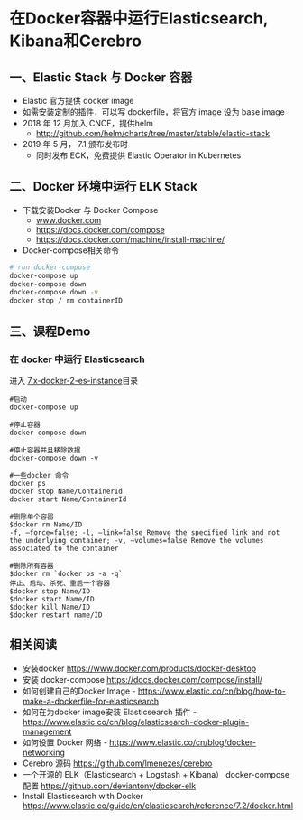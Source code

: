 # 在Docker容器中运行Elasticsearch, Kibana和Cerebro

## 一、Elastic Stack 与 Docker 容器

- Elastic 官方提供 docker image
- 如需安装定制的插件，可以写 dockerfile，将官方 image 设为 base image
- 2018 年 12 月加入 CNCF，提供helm
  - http://github.com/helm/charts/tree/master/stable/elastic-stack
- 2019 年 5 月， 7.1 颁布发布时
  - 同时发布 ECK，免费提供 Elastic Operator in Kubernetes

## 二、Docker 环境中运行 ELK Stack

- 下载安装Docker 与 Docker Compose
  - www.docker.com
  - https://docs.docker.com/compose
  - https://docs.docker.com/machine/install-machine/
- Docker-compose相关命令

```bash
# run docker-compose
docker-compose up
docker-compose down
docker-compose down -v
docker stop / rm containerID
```



## 三、课程Demo
### 在 docker 中运行 Elasticsearch
进入 [7.x-docker-2-es-instance](./7.x-docker-2-es-instances)目录

```
#启动
docker-compose up

#停止容器
docker-compose down

#停止容器并且移除数据
docker-compose down -v

#一些docker 命令
docker ps
docker stop Name/ContainerId
docker start Name/ContainerId

#删除单个容器
$docker rm Name/ID
-f, –force=false; -l, –link=false Remove the specified link and not the underlying container; -v, –volumes=false Remove the volumes associated to the container

#删除所有容器
$docker rm `docker ps -a -q`  
停止、启动、杀死、重启一个容器
$docker stop Name/ID  
$docker start Name/ID  
$docker kill Name/ID  
$docker restart name/ID

```
## 相关阅读
- 安装docker  https://www.docker.com/products/docker-desktop
- 安装 docker-compose https://docs.docker.com/compose/install/
- 如何创建自己的Docker Image - https://www.elastic.co/cn/blog/how-to-make-a-dockerfile-for-elasticsearch
- 如何在为docker image安装 Elasticsearch 插件 - https://www.elastic.co/cn/blog/elasticsearch-docker-plugin-management
- 如何设置 Docker 网络 - https://www.elastic.co/cn/blog/docker-networking
- Cerebro 源码 https://github.com/lmenezes/cerebro
- 一个开源的 ELK（Elasticsearch + Logstash + Kibana） docker-compose 配置 https://github.com/deviantony/docker-elk
- Install Elasticsearch with Docker https://www.elastic.co/guide/en/elasticsearch/reference/7.2/docker.html
